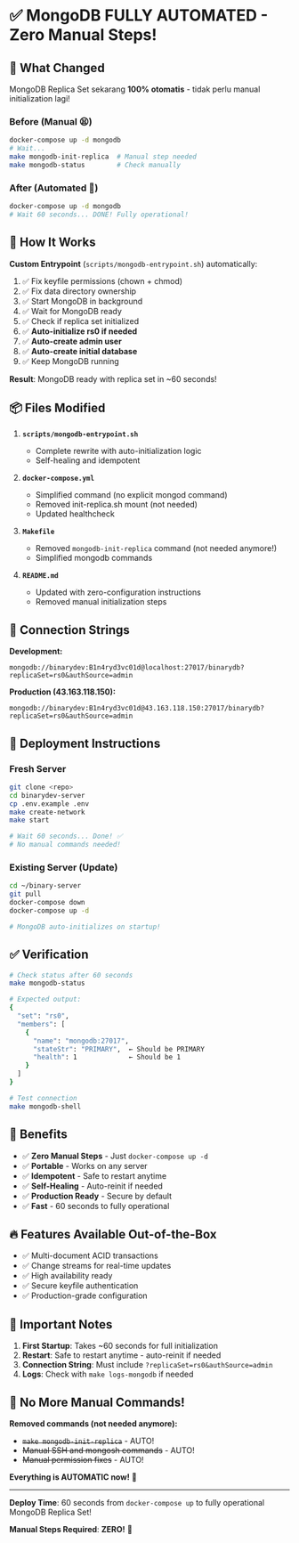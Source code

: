 # ✅ MongoDB FULLY AUTOMATED - Zero Manual Steps!

## 🎯 What Changed

MongoDB Replica Set sekarang **100% otomatis** - tidak perlu manual initialization lagi!

### Before (Manual 😫)
```bash
docker-compose up -d mongodb
# Wait...
make mongodb-init-replica  # Manual step needed
make mongodb-status        # Check manually
```

### After (Automated 🎉)
```bash
docker-compose up -d mongodb
# Wait 60 seconds... DONE! Fully operational!
```

## 🚀 How It Works

**Custom Entrypoint** (`scripts/mongodb-entrypoint.sh`) automatically:

1. ✅ Fix keyfile permissions (chown + chmod)
2. ✅ Fix data directory ownership
3. ✅ Start MongoDB in background
4. ✅ Wait for MongoDB ready
5. ✅ Check if replica set initialized
6. ✅ **Auto-initialize rs0 if needed**
7. ✅ **Auto-create admin user**
8. ✅ **Auto-create initial database**
9. ✅ Keep MongoDB running

**Result**: MongoDB ready with replica set in ~60 seconds!

## 📦 Files Modified

1. **`scripts/mongodb-entrypoint.sh`**
   - Complete rewrite with auto-initialization logic
   - Self-healing and idempotent

2. **`docker-compose.yml`**
   - Simplified command (no explicit mongod command)
   - Removed init-replica.sh mount (not needed)
   - Updated healthcheck

3. **`Makefile`**
   - Removed `mongodb-init-replica` command (not needed anymore!)
   - Simplified mongodb commands

4. **`README.md`**
   - Updated with zero-configuration instructions
   - Removed manual initialization steps

## 🔌 Connection Strings

**Development:**
```
mongodb://binarydev:B1n4ryd3vc01d@localhost:27017/binarydb?replicaSet=rs0&authSource=admin
```

**Production (43.163.118.150):**
```
mongodb://binarydev:B1n4ryd3vc01d@43.163.118.150:27017/binarydb?replicaSet=rs0&authSource=admin
```

## 🚀 Deployment Instructions

### Fresh Server
```bash
git clone <repo>
cd binarydev-server
cp .env.example .env
make create-network
make start

# Wait 60 seconds... Done! ✅
# No manual commands needed!
```

### Existing Server (Update)
```bash
cd ~/binary-server
git pull
docker-compose down
docker-compose up -d

# MongoDB auto-initializes on startup!
```

## ✅ Verification

```bash
# Check status after 60 seconds
make mongodb-status

# Expected output:
{
  "set": "rs0",
  "members": [
    {
      "name": "mongodb:27017",
      "stateStr": "PRIMARY",  ← Should be PRIMARY
      "health": 1             ← Should be 1
    }
  ]
}

# Test connection
make mongodb-shell
```

## 🎉 Benefits

- ✅ **Zero Manual Steps** - Just `docker-compose up -d`
- ✅ **Portable** - Works on any server
- ✅ **Idempotent** - Safe to restart anytime
- ✅ **Self-Healing** - Auto-reinit if needed
- ✅ **Production Ready** - Secure by default
- ✅ **Fast** - 60 seconds to fully operational

## 🔥 Features Available Out-of-the-Box

- ✅ Multi-document ACID transactions
- ✅ Change streams for real-time updates
- ✅ High availability ready
- ✅ Secure keyfile authentication
- ✅ Production-grade configuration

## 🚨 Important Notes

1. **First Startup**: Takes ~60 seconds for full initialization
2. **Restart**: Safe to restart anytime - auto-reinit if needed
3. **Connection String**: Must include `?replicaSet=rs0&authSource=admin`
4. **Logs**: Check with `make logs-mongodb` if needed

## 🎯 No More Manual Commands!

**Removed commands (not needed anymore):**
- ~~`make mongodb-init-replica`~~ - AUTO!
- ~~Manual SSH and mongosh commands~~ - AUTO!
- ~~Manual permission fixes~~ - AUTO!

**Everything is AUTOMATIC now!** 🚀

---

**Deploy Time**: 60 seconds from `docker-compose up` to fully operational MongoDB Replica Set!

**Manual Steps Required**: **ZERO!** 🎉
